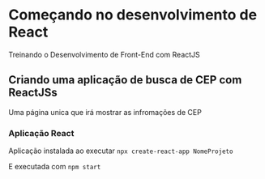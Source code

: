 # Começando no desenvolvimento de React

Treinando o Desenvolvimento de Front-End com ReactJS

## Criando uma aplicação de busca de CEP com ReactJSs

Uma página unica que irá mostrar as infromações de CEP

### Aplicação React

Aplicação instalada ao executar `npx create-react-app NomeProjeto`

E executada com `npm start`